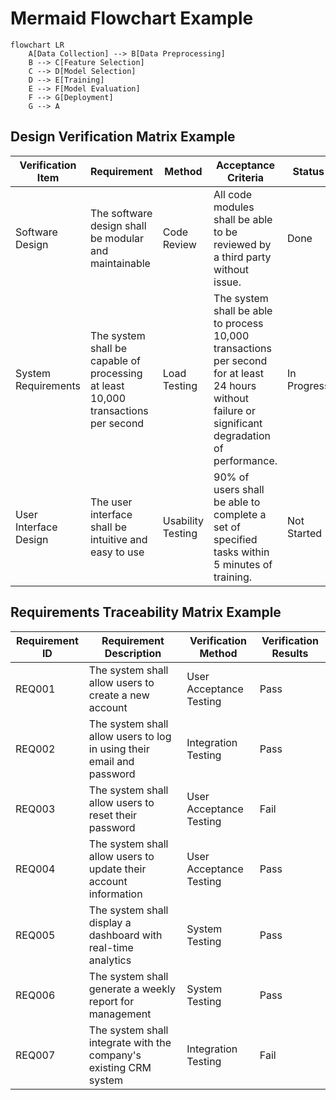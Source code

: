 # Mermaid Flowchart Example

```mermaid
flowchart LR
    A[Data Collection] --> B[Data Preprocessing]
    B --> C[Feature Selection]
    C --> D[Model Selection]
    D --> E[Training]
    E --> F[Model Evaluation]
    F --> G[Deployment]
    G --> A
```

## Design Verification Matrix Example

| Verification Item | Requirement | Method | Acceptance Criteria | Status |
|-------------------|-------------|--------|---------------------|--------|
| Software Design   | The software design shall be modular and maintainable | Code Review | All code modules shall be able to be reviewed by a third party without issue. | Done |
| System Requirements | The system shall be capable of processing at least 10,000 transactions per second | Load Testing | The system shall be able to process 10,000 transactions per second for at least 24 hours without failure or significant degradation of performance. | In Progress |
| User Interface Design | The user interface shall be intuitive and easy to use | Usability Testing | 90% of users shall be able to complete a set of specified tasks within 5 minutes of training. | Not Started |

## Requirements Traceability Matrix Example

| Requirement ID | Requirement Description | Verification Method | Verification Results |
|----------------|-------------------------|---------------------|----------------------|
| REQ001 | The system shall allow users to create a new account | User Acceptance Testing | Pass |
| REQ002 | The system shall allow users to log in using their email and password | Integration Testing | Pass |
| REQ003 | The system shall allow users to reset their password | User Acceptance Testing | Fail |
| REQ004 | The system shall allow users to update their account information | User Acceptance Testing | Pass |
| REQ005 | The system shall display a dashboard with real-time analytics | System Testing | Pass |
| REQ006 | The system shall generate a weekly report for management | System Testing | Pass |
| REQ007 | The system shall integrate with the company's existing CRM system | Integration Testing | Fail |
